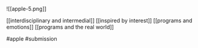![[apple-5.png]]

[[interdisciplinary and intermedial]]
[[inspired by interest]]
[[programs and emotions]]
[[programs and the real world]]

#apple #submission 